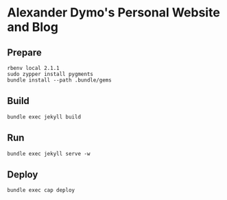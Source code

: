 # Alexander Dymo's Personal Website and Blog

## Prepare

    rbenv local 2.1.1
    sudo zypper install pygments
    bundle install --path .bundle/gems

## Build

    bundle exec jekyll build

## Run

    bundle exec jekyll serve -w

## Deploy

    bundle exec cap deploy

